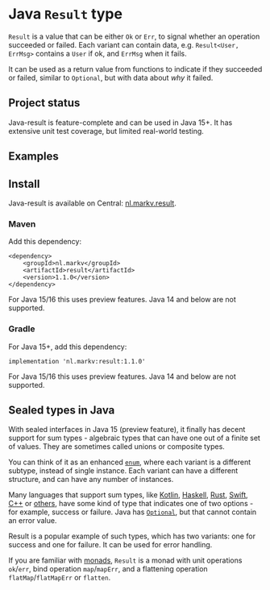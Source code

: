
# Java `Result` type

`Result` is a value that can be either `Ok` or `Err`, to signal whether an operation succeeded or failed. Each variant can contain data, e.g. `Result<User, ErrMsg>` contains a `User` if ok, and `ErrMsg` when it fails.

It can be used as a return value from functions to indicate if they succeeded or failed, similar to `Optional`, but with data about _why_ it failed.

## Project status

Java-result is feature-complete and can be used in Java 15+. It has extensive unit test coverage, but limited real-world testing.

## Examples



## Install

Java-result is available on Central: [nl.markv.result](https://search.maven.org/artifact/nl.markv/result).

### Maven

Add this dependency:

```
<dependency>
    <groupId>nl.markv</groupId>
    <artifactId>result</artifactId>
    <version>1.1.0</version>
</dependency>
```

For Java 15/16 this uses preview features. Java 14 and below are not supported.

### Gradle

For Java 15+, add this dependency:

```
implementation 'nl.markv:result:1.1.0'
```

For Java 15/16 this uses preview features. Java 14 and below are not supported.

## Sealed types in Java

With sealed interfaces in Java 15 (preview feature), it finally has decent support for sum types - algebraic types that can have one out of a finite set of values. They are sometimes called unions or composite types.

You can think of it as an enhanced [`enum`](https://docs.oracle.com/en/java/javase/13/language/switch-expressions.html), where each variant is a different subtype, instead of single instance. Each variant can have a different structure, and can have any number of instances.

Many languages that support sum types, like [Kotlin](https://kotlinlang.org/api/latest/jvm/stdlib/kotlin/-result/), [Haskell](https://hackage.haskell.org/package/base-4.14.1.0/docs/Data-Either.html), [Rust](https://doc.rust-lang.org/std/result/), [Swift](https://www.swiftbysundell.com/articles/the-power-of-result-types-in-swift/), [C++](https://bell0bytes.eu/expected/) or [others](https://en.wikipedia.org/wiki/Result_type), have some kind of type that indicates one of two options - for example, success or failure.  Java has [`Optional`](https://docs.oracle.com/javase/8/docs/api/java/util/Optional.html), but that cannot contain an error value.

Result is a popular example of such types, which has two variants: one for success and one for failure. It can be used for error handling.

If you are familiar with [monads](https://adambennett.dev/2020/05/the-result-monad/), `Result` is a monad with unit operations `ok`/`err`, bind operation `map`/`mapErr`, and a flattening operation `flatMap`/`flatMapErr` or `flatten`. 

